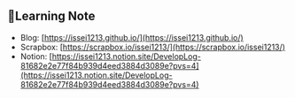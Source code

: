 ## 📔Learning Note

- Blog: [https://issei1213.github.io/](https://issei1213.github.io/)
- Scrapbox: [https://scrapbox.io/issei1213/](https://scrapbox.io/issei1213/)
- Notion: [https://issei1213.notion.site/DevelopLog-81682e2e77f84b939d4eed3884d3089e?pvs=4](https://issei1213.notion.site/DevelopLog-81682e2e77f84b939d4eed3884d3089e?pvs=4)
